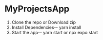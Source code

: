 ﻿# MyProjectsApp
1. Clone the repo or Download zip
2. Install Dependencies-- yarn install
3. Start the app-- yarn start    or   npx expo start
